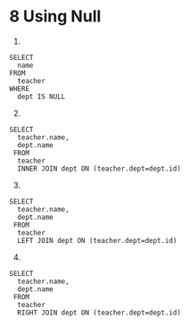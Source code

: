 # 8 Using Null

1.
```
SELECT
  name
FROM
  teacher
WHERE
  dept IS NULL
```

2.
```
SELECT
  teacher.name,
  dept.name
 FROM
  teacher
  INNER JOIN dept ON (teacher.dept=dept.id)
```

3.
```
SELECT
  teacher.name,
  dept.name
 FROM
  teacher
  LEFT JOIN dept ON (teacher.dept=dept.id)
```

4.
```
SELECT
  teacher.name,
  dept.name
 FROM
  teacher
  RIGHT JOIN dept ON (teacher.dept=dept.id)
```
